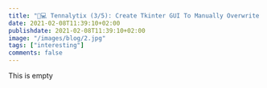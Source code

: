 ```yaml
---
title: "🎾💻 Tennalytix (3/5): Create Tkinter GUI To Manually Overwrite Predictions"
date: 2021-02-08T11:39:10+02:00
publishdate: 2021-02-08T11:39:10+02:00
image: "/images/blog/2.jpg"
tags: ["interesting"]
comments: false
---
```

This is empty
